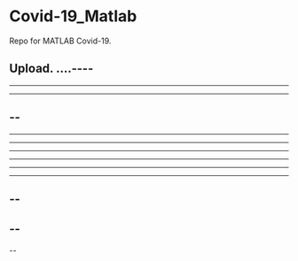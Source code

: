 # Covid-19_Matlab

Repo for MATLAB Covid-19.

Upload.
....----
----
----------
----------
--
----
--------
-----
-----
----------
----
----
--
--
--
--
--
